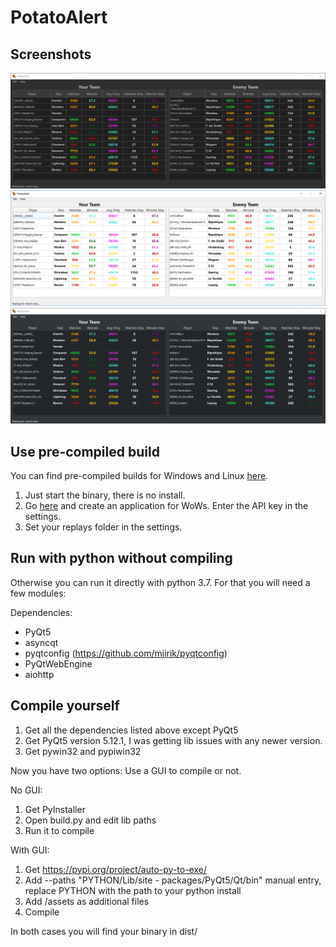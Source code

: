 # PotatoAlert

## Screenshots

![default](screens/dark.png?raw=true)
![default](screens/default.png?raw=true)
![default](screens/dark2.png?raw=true)

## Use pre-compiled build
You can find pre-compiled builds for Windows and Linux [here](https://github.com/razaqq/PotatoAlert/releases).

1. Just start the binary, there is no install.
2. Go [here](https://developers.wargaming.net/applications/) and create an application for WoWs. Enter the API key in the settings.
3. Set your replays folder in the settings.


## Run with python without compiling
Otherwise you can run it directly with python 3.7.
For that you will need a few modules:

Dependencies:
- PyQt5
- asyncqt
- pyqtconfig (https://github.com/mjirik/pyqtconfig)
- PyQtWebEngine
- aiohttp

## Compile yourself
1. Get all the dependencies listed above except PyQt5
2. Get PyQt5 version 5.12.1, I was getting lib issues with any newer version.
3. Get pywin32 and pypiwin32

Now you have two options: Use a GUI to compile or not.

No GUI:
1. Get PyInstaller
2. Open build.py and edit lib paths
3. Run it to compile

With GUI:
1. Get https://pypi.org/project/auto-py-to-exe/
2. Add --paths "PYTHON/Lib/site - packages/PyQt5/Qt/bin" manual entry, replace PYTHON with the path to your python install
3. Add /assets as additional files
4. Compile

In both cases you will find your binary in dist/